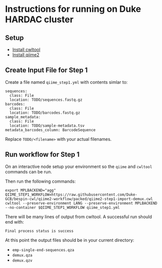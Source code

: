 # Instructions for running on Duke HARDAC cluster

## Setup
- [Install cwltool](https://github.com/common-workflow-language/cwltool#install)
- [Install qiime2](https://docs.qiime2.org/2018.4/install/native/)

## Create Input File for Step 1
Create a file named `qiime_step1.yml` with contents simlar to:
```
sequences:
  class: File
  location: TODO/sequences.fastq.gz
barcodes:
  class: File
  location: TODO/barcodes.fastq.gz
sample_metadata:
  class: File
  location: TODO/sample-metadata.tsv
metadata_barcodes_column: BarcodeSequence
```
Replace `TODO/<filename>` with your actual filenames.

## Run workflow for Step 1
On an interactive node setup your environment so the `qiime` and `cwltool` commands can be run.

Then run the following commands:
```
export MPLBACKEND="agg"
QIIME_STEP1_WORKFLOW=https://raw.githubusercontent.com/Duke-GCB/bespin-cwl/qiime2-workflow/packed/qiime2-step1-import-demux.cwl
cwltool --preserve-environment LANG --preserve-environment MPLBACKEND --no-container $QIIME_STEP1_WORKFLOW qiime_step1.yml
```

There will be many lines of output from cwltool.
A successful run should end with:
```
Final process status is success
```

At this point the output files should be in your current directory:
- `emp-single-end-sequences.qza`
- `demux.qza`
- `demux.qzv`
